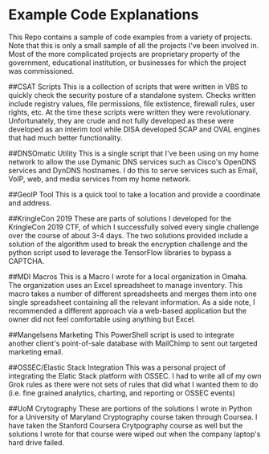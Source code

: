# Example Code Explanations
This Repo contains a sample of code examples from a variety of projects.  Note that this is only a small sample of all the projects I've been involved in.  Most of the more complicated projects are proprietary property of the government, educational institution, or businesses for which the project was commissioned.

##CSAT Scripts
This is a collection of scripts that were written in VBS to quickly check the security posture of a standalone system.  Checks written include registry values, file permissions, file extistence, firewall rules, user rights, etc.  At the time these scripts were written they were revolutionary.  Unfortunately, they are crude and not fully developed as these were developed as an interim tool while DISA developed SCAP and OVAL engines that had much better functionality.

##DNSOmatic Utility
This is a single script that I've been using on my home network to allow the use Dymanic DNS services such as Cisco's OpenDNS services and DynDNS hostnames.  I do this to serve services such as Email, VoIP, web, and media services from my home network.

##GeoIP Tool
This is a quick tool to take a location and provide a coordinate and address. 

##KringleCon 2019
These are parts of solutions I developed for the KringleCon 2019 CTF, of which I successfully solved every single challenge over the course of about 3-4 days.  The two solutions provided include a solution of the algorithm used to break the encryption challenge and the python script used to leverage the TensorFlow libraries to bypass a CAPTCHA.

##MDI Macros
This is a Macro I wrote for a local organization in Omaha.  The organization uses an Excel spreadsheet to manage inventory.  This macro takes a number of different spreadsheets and merges them into one single spreadsheet containing all the relevant information.  As a side note, I recommended a different approach via a web-based application but the owner did not feel comfortable using anything but Excel.

##Mangelsens Marketing
This PowerShell script is used to integrate another client's point-of-sale database with MailChimp to sent out targeted marketing email.

##OSSEC/Elastic Stack Integration
This was a personal project of integrating the Elatic Stack platform with OSSEC.  I had to write all of my own Grok rules as there were not sets of rules that did what I wanted them to do (i.e. fine grained analytics, charting, and reporting or OSSEC events) 

##UoM Crytography
These are portions of the solutions I wrote in Python for a University of Maryland Cryptography course taken through Coursea.  I have taken the Stanford Coursera Crytpography course as well but the solutions I wrote for that course were wiped out when the company laptop's hard drive failed.
